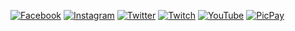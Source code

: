 [![Facebook](https://img.shields.io/badge/-Facebook-936385?style=flat-square&logo=Facebook&logoColor=white)](https://www.facebook.com/limadeacacio2/)
[![Instagram](https://img.shields.io/badge/-Instagram-1fa16d?style=flat-square&logo=Instagram&logoColor=white)](https://www.instagram.com/acaciolima12/)
[![Twitter](https://img.shields.io/badge/-Twitter-518677?style=flat-square&logo=Twitter&logoColor=white)](https://twitter.com/limadeacacio)
[![Twitch](https://img.shields.io/badge/-Twitch-617d7b?style=flat-square&logo=Twitch&logoColor=white)](https://www.twitch.tv/limazia)
[![YouTube](https://img.shields.io/badge/-YouTube-f62f5b?style=flat-square&logo=YouTube&logoColor=white)](https://www.youtube.com/channel/UC-5N5yRu4-YMCF-fYm5X6Vg)
[![PicPay](https://img.shields.io/badge/-PicPay-9b2a2f?style=flat-square&logo=Unknow&logoColor=white)](https://app.picpay.com/user/limazia)
